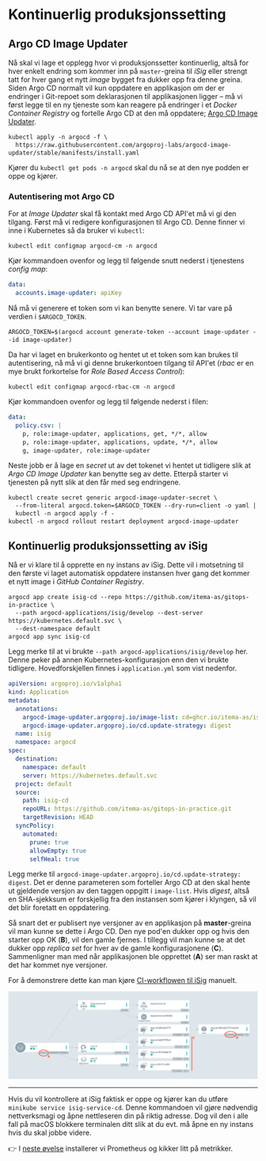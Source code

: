 # Kontinuerlig produksjonssetting

## Argo CD Image Updater

Nå skal vi lage et opplegg hvor vi produksjonssetter kontinuerlig, altså for hver enkelt endring som kommer inn på `master`-greina til *iSig* eller strengt tatt for hver gang et nytt *image* bygget fra dukker opp fra denne greina. Siden Argo CD normalt vil kun oppdatere en applikasjon om der er endringer i Git-repoet som deklarasjonen til applikasjonen ligger – må vi først legge til en ny tjeneste som kan reagere på endringer i et *Docker Container Registry* og fortelle Argo CD at den må oppdatere; [Argo CD Image Updater](https://argocd-image-updater.readthedocs.io/en/latest/install/start/).

```shell
kubectl apply -n argocd -f \
  https://raw.githubusercontent.com/argoproj-labs/argocd-image-updater/stable/manifests/install.yaml
```

Kjører du `kubectl get pods -n argocd` skal du nå se at den nye podden er oppe og kjører.

### Autentisering mot Argo CD

For at *Image Updater* skal få kontakt med Argo CD API'et må vi gi den tilgang. Først må vi redigere konfigurasjonen til Argo CD. Denne finner vi inne i Kubernetes så da bruker vi `kubectl`:

```shell
kubectl edit configmap argocd-cm -n argocd
```
Kjør kommandoen ovenfor og legg til følgende snutt nederst i tjenestens *config map*:

```yaml
data:
  accounts.image-updater: apiKey
```

Nå må vi generere et token som vi kan benytte senere. Vi tar vare på verdien i `$ARGOCD_TOKEN`.

```shell
ARGOCD_TOKEN=$(argocd account generate-token --account image-updater --id image-updater)
```

Da har vi laget en brukerkonto og hentet ut et token som kan brukes til autentisering, nå må vi gi denne brukerkontoen tilgang til API'et (*rbac* er en mye brukt forkortelse for *Role Based Access Control*):

```shell
kubectl edit configmap argocd-rbac-cm -n argocd
```

Kjør kommandoen ovenfor og legg til følgende nederst i filen:

```yaml
data:
  policy.csv: |
    p, role:image-updater, applications, get, */*, allow
    p, role:image-updater, applications, update, */*, allow
    g, image-updater, role:image-updater

```
Neste jobb er å lage en *secret* ut av det tokenet vi hentet ut tidligere slik at *Argo CD Image Updater* kan benytte seg av dette. Etterpå starter vi tjenesten på nytt slik at den får med seg endringene.

```shell
kubectl create secret generic argocd-image-updater-secret \
  --from-literal argocd.token=$ARGOCD_TOKEN --dry-run=client -o yaml |
  kubectl -n argocd apply -f -
kubectl -n argocd rollout restart deployment argocd-image-updater
```

## Kontinuerlig produksjonssetting av iSig

Nå er vi klare til å opprette en ny instans av iSig. Dette vil i motsetning til den første vi laget  automatisk oppdatere instansen hver gang det kommer et nytt image i *GitHub Container Registry*.

```
argocd app create isig-cd --repo https://github.com/itema-as/gitops-in-practice \
  --path argocd-applications/isig/develop --dest-server https://kubernetes.default.svc \
  --dest-namespace default
argocd app sync isig-cd
```

Legg merke til at vi brukte `--path argocd-applications/isig/develop` her. Denne peker på annen Kubernetes-konfigurasjon enn den vi brukte tidligere. Hovedforskjellen finnes i `application.yml` som vist nedenfor.

```yaml
apiVersion: argoproj.io/v1alpha1
kind: Application
metadata:
  annotations:
    argocd-image-updater.argoproj.io/image-list: cd=ghcr.io/itema-as/isig:master
    argocd-image-updater.argoproj.io/cd.update-strategy: digest
  name: isig
  namespace: argocd
spec:
  destination:
    namespace: default
    server: https://kubernetes.default.svc
  project: default
  source:
    path: isig-cd
    repoURL: https://github.com/itema-as/gitops-in-practice.git
    targetRevision: HEAD
  syncPolicy:
    automated:
      prune: true
      allowEmpty: true
      selfHeal: true
```
Legg merke til `argocd-image-updater.argoproj.io/cd.update-strategy: digest`. Det er denne parameteren som forteller Argo CD at den skal hente ut gjeldende versjon av den taggen oppgitt i `image-list`. Hvis *digest*, altså en SHA-sjekksum er forskjellig fra den instansen som kjører i klyngen, så vil det blir foretatt en oppdatering.

Så snart det er publisert nye versjoner av en applikasjon på **master**-greina vil man kunne se dette i Argo CD. Den nye pod'en dukker opp og hvis den starter opp OK (**B**), vil den gamle fjernes. I tillegg vil man kunne se at det dukker opp _replica set_ for hver av de gamle konfigurasjonene (**C**). Sammenligner man med når applikasjonen ble opprettet (**A**) ser man raskt at det har kommet nye versjoner.

For å demonstrere dette kan man kjøre [CI-workflowen til iSig](https://github.com/Itema-as/isig/actions/workflows/ci.yml) manuelt.

![](./argocd-isig-cd.png)

---

Hvis du vil kontrollere at iSig faktisk er oppe og kjører kan du utføre `minikube service isig-service-cd`. Denne kommandoen vil gjøre nødvendig nettverksmagi og åpne nettleseren din på riktig adresse. Dog vil den i alle fall på macOS blokkere terminalen ditt slik at du evt. må åpne en ny instans hvis du skal jobbe videre.

👉 I [neste øvelse](./04-argocd-metrics.md) installerer vi Prometheus og kikker litt på metrikker.